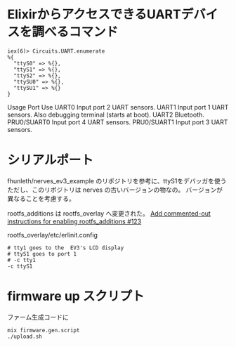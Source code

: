 # ElixirからアクセスできるUARTデバイスを調べるコマンド 

```
iex(6)> Circuits.UART.enumerate
%{
  "ttyS0" => %{},
  "ttyS1" => %{},
  "ttyS2" => %{},
  "ttySU0" => %{},
  "ttySU1" => %{}
}
```

Usage
Port	Use
UART0	Input port 2 UART sensors.
UART1	Input port 1 UART sensors. Also debugging terminal (starts at boot).
UART2	Bluetooth.
PRU0/SUART0	Input port 4 UART sensors.
PRU0/SUART1	Input port 3 UART sensors.

# シリアルポート

fhunleth/nerves_ev3_example のリポジトリを参考に、ttyS1をデバッガを使う
ただし、このリポジトリは nerves の古いバージョンの物なの。
バージョンが異なることを考慮する。

rootfs_additions は rootfs_overlay へ変更された。 
[Add commented-out instructions for enabling rootfs_additions #123](https://github.com/nerves-project/nerves/commit/4605a65cf2e1b06011e4ae8ae067ac47dcc7e8eb)

rootfs_overlay/etc/erlinit.config

```
# tty1 goes to the  EV3's LCD display
# ttyS1 goes to port 1
# -c tty1
-c ttyS1
```

# firmware up スクリプト

ファーム生成コードに

```
mix firmware.gen.script
./upload.sh
```

